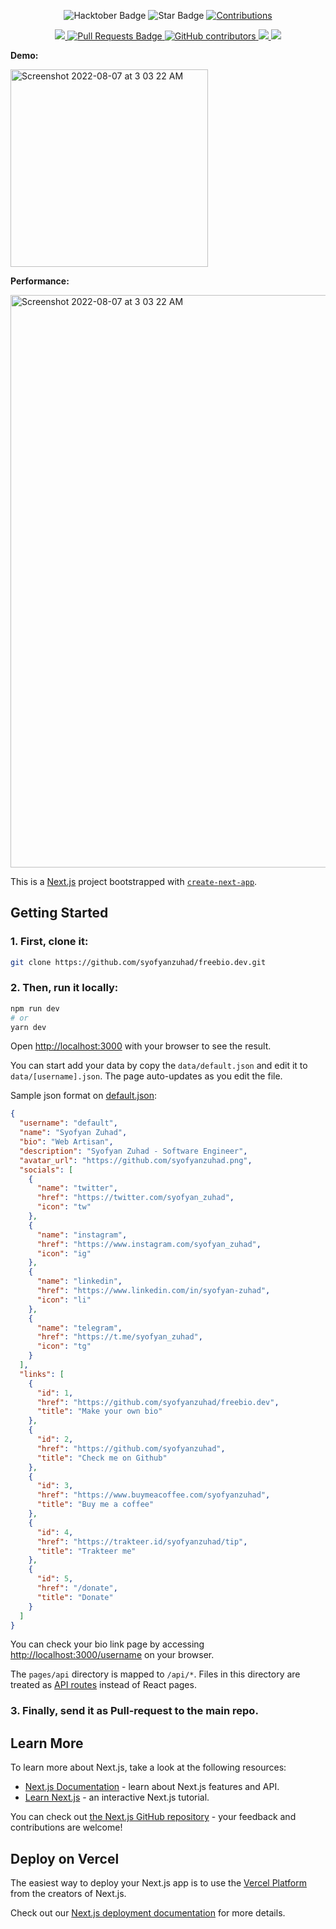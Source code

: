 <p align='center'>
    <img src="https://img.shields.io/badge/hacktoberfest-2022-blueviolet" alt="Hacktober Badge"/>
    <img src="https://img.shields.io/static/v1?label=%F0%9F%8C%9F&message=If%20Useful&style=style=flat&color=BC4E99" alt="Star Badge"/>
 	<a href="https://github.com/syofyanzuhad/freebio.dev" >
		<img src="https://img.shields.io/badge/Contributions-welcome-violet.svg?style=flat&logo=git" alt="Contributions" />
	</a>
</p>

<p align='center'>
  <a href='https://github.com/syofyanzuhad/freebio.dev'>
	  <img src='https://visitor-badge.glitch.me/badge?page_id=syofyanzuhad.freebio.dev'>
	</a>
	<a href="https://github.com/syofyanzuhad/freebio.dev/pulls">
		<img src="https://img.shields.io/github/issues-pr/syofyanzuhad/freebio.dev" alt="Pull Requests Badge"/>
	</a>
  <a href="https://github.com/syofyanzuhad/freebio.dev/graphs/contributors">
		<img alt="GitHub contributors" src="https://img.shields.io/github/contributors/syofyanzuhad/freebio.dev?color=2b9348">
	</a>
  <a href='https://github.com/syofyanzuhad/freebio.dev'>
		<img src='https://img.shields.io/github/forks/syofyanzuhad/freebio.dev'>
	</a>
  <a href='https://github.com/syofyanzuhad/freebio.dev'>
		<img src='https://img.shields.io/github/stars/syofyanzuhad/freebio.dev'>
	</a>
</p>

**Demo:**

<img width="316" alt="Screenshot 2022-08-07 at 3 03 22 AM" src="https://raw.githubusercontent.com/syofyanzuhad/freebio.dev/main/public/example.jpg?token=GHSAT0AAAAAABZTHWUUG3GU7FPF7IGRZOAKY3RCWZA">


**Performance:**

<img width="916" alt="Screenshot 2022-08-07 at 3 03 22 AM" src="https://raw.githubusercontent.com/syofyanzuhad/freebio.dev/main/public/Screenshot%20from%202022-11-14%2010-36-38.png">

This is a [Next.js](https://nextjs.org/) project bootstrapped with [`create-next-app`](https://github.com/vercel/next.js/tree/canary/packages/create-next-app).

## Getting Started

### 1. **First, clone it:**
```bash
git clone https://github.com/syofyanzuhad/freebio.dev.git
```

### 2. **Then, run it locally:**
```bash
npm run dev
# or
yarn dev
```

Open [http://localhost:3000](http://localhost:3000) with your browser to see the result.

You can start add your data by copy the `data/default.json` and edit it to `data/[username].json`. The page auto-updates as you edit the file.

Sample json format on [default.json](https://github.com/syofyanzuhad/freebio.dev/blob/main/src/data/default.json):
```json
{
  "username": "default",
  "name": "Syofyan Zuhad",
  "bio": "Web Artisan",
  "description": "Syofyan Zuhad - Software Engineer",
  "avatar_url": "https://github.com/syofyanzuhad.png",
  "socials": [
    {
      "name": "twitter",
      "href": "https://twitter.com/syofyan_zuhad",
      "icon": "tw"
    },
    {
      "name": "instagram",
      "href": "https://www.instagram.com/syofyan_zuhad",
      "icon": "ig"
    },
    {
      "name": "linkedin",
      "href": "https://www.linkedin.com/in/syofyan-zuhad",
      "icon": "li"
    },
    {
      "name": "telegram",
      "href": "https://t.me/syofyan_zuhad",
      "icon": "tg"
    }
  ],
  "links": [
    {
      "id": 1,
      "href": "https://github.com/syofyanzuhad/freebio.dev",
      "title": "Make your own bio"
    },
    {
      "id": 2,
      "href": "https://github.com/syofyanzuhad",
      "title": "Check me on Github"
    },
    {
      "id": 3,
      "href": "https://www.buymeacoffee.com/syofyanzuhad",
      "title": "Buy me a coffee"
    },
    {
      "id": 4,
      "href": "https://trakteer.id/syofyanzuhad/tip",
      "title": "Trakteer me"
    },
    {
      "id": 5,
      "href": "/donate",
      "title": "Donate"
    }
  ]
}
```

You can check your bio link page by accessing [http://localhost:3000/username](http://localhost:3000/username) on your browser.

The `pages/api` directory is mapped to `/api/*`. Files in this directory are treated as [API routes](https://nextjs.org/docs/api-routes/introduction) instead of React pages.


### 3. **Finally, send it as Pull-request to the main repo.**

## Learn More

To learn more about Next.js, take a look at the following resources:

- [Next.js Documentation](https://nextjs.org/docs) - learn about Next.js features and API.
- [Learn Next.js](https://nextjs.org/learn) - an interactive Next.js tutorial.

You can check out [the Next.js GitHub repository](https://github.com/vercel/next.js/) - your feedback and contributions are welcome!

## Deploy on Vercel

The easiest way to deploy your Next.js app is to use the [Vercel Platform](https://vercel.com/new?utm_medium=default-template&filter=next.js&utm_source=create-next-app&utm_campaign=create-next-app-readme) from the creators of Next.js.

Check out our [Next.js deployment documentation](https://nextjs.org/docs/deployment) for more details.
